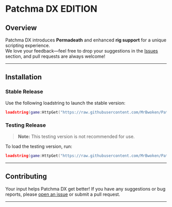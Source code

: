 # Patchma DX EDITION

## Overview

Patchma DX introduces **Permadeath** and enhanced **rig support** for a unique scripting experience.  
We love your feedback—feel free to drop your suggestions in the [Issues](https://github.com/MrBwoken/PatchmaDX/issues) section, and pull requests are always welcome!

---

## Installation

### Stable Release

Use the following loadstring to launch the stable version:

```lua
loadstring(game:HttpGet("https://raw.githubusercontent.com/MrBwoken/PatchmaDX/refs/heads/main/PatchmaDX.lua"))()
```

### Testing Release

> **Note:** This testing version is not recommended for use.

To load the testing version, run:

```lua
loadstring(game:HttpGet("https://raw.githubusercontent.com/MrBwoken/PatchmaDX/refs/heads/PatchmaDX-TESTING/PatchmaDX.lua"))()
```

---

## Contributing

Your input helps Patchma DX get better! If you have any suggestions or bug reports, please [open an issue](https://github.com/MrBwoken/PatchmaDX/issues) or submit a pull request.

---
